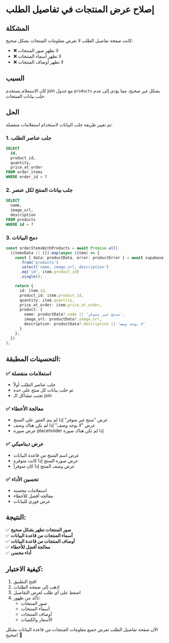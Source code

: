 # إصلاح عرض المنتجات في تفاصيل الطلب

## المشكلة
كانت صفحة تفاصيل الطلب لا تعرض معلومات المنتجات بشكل صحيح:
- ❌ لا تظهر صور المنتجات
- ❌ لا تظهر أسماء المنتجات
- ❌ لا تظهر أوصاف المنتجات

## السبب
كان الاستعلام يستخدم join مع جدول `products` بشكل غير صحيح، مما يؤدي إلى عدم جلب بيانات المنتجات.

## الحل
تم تغيير طريقة جلب البيانات لاستخدام استعلامات منفصلة:

### 1. جلب عناصر الطلب
```sql
SELECT 
  id,
  product_id,
  quantity,
  price_at_order
FROM order_items
WHERE order_id = ?
```

### 2. جلب بيانات المنتج لكل عنصر
```sql
SELECT 
  name,
  image_url,
  description
FROM products
WHERE id = ?
```

### 3. دمج البيانات
```typescript
const orderItemsWithProducts = await Promise.all(
  (itemsData || []).map(async (item) => {
    const { data: productData, error: productError } = await supabase
      .from('products')
      .select('name, image_url, description')
      .eq('id', item.product_id)
      .single();

    return {
      id: item.id,
      product_id: item.product_id,
      quantity: item.quantity,
      price_at_order: item.price_at_order,
      product: {
        name: productData?.name || 'منتج غير متوفر',
        image_url: productData?.image_url,
        description: productData?.description || 'لا يوجد وصف'
      }
    };
  })
);
```

## التحسينات المطبقة:

### ✅ **استعلامات منفصلة**
- جلب عناصر الطلب أولاً
- ثم جلب بيانات كل منتج على حدة
- تجنب مشاكل الـ join

### ✅ **معالجة الأخطاء**
- عرض "منتج غير متوفر" إذا لم يتم العثور على المنتج
- عرض "لا يوجد وصف" إذا لم يكن هناك وصف
- عرض صورة placeholder إذا لم تكن هناك صورة

### ✅ **عرض ديناميكي**
- عرض اسم المنتج من قاعدة البيانات
- عرض صورة المنتج إذا كانت متوفرة
- عرض وصف المنتج إذا كان متوفراً

### ✅ **تحسين الأداء**
- استعلامات محسنة
- معالجة أفضل للأخطاء
- عرض فوري للبيانات

## النتيجة:
✅ **صور المنتجات تظهر بشكل صحيح**  
✅ **أسماء المنتجات من قاعدة البيانات**  
✅ **أوصاف المنتجات من قاعدة البيانات**  
✅ **معالجة أفضل للأخطاء**  
✅ **أداء محسن**

## كيفية الاختبار:
1. افتح التطبيق
2. اذهب إلى صفحة الطلبات
3. اضغط على أي طلب لعرض التفاصيل
4. تأكد من ظهور:
   - صور المنتجات
   - أسماء المنتجات
   - أوصاف المنتجات
   - الأسعار والكميات

الآن صفحة تفاصيل الطلب تعرض جميع معلومات المنتجات من قاعدة البيانات بشكل صحيح! 🚀 